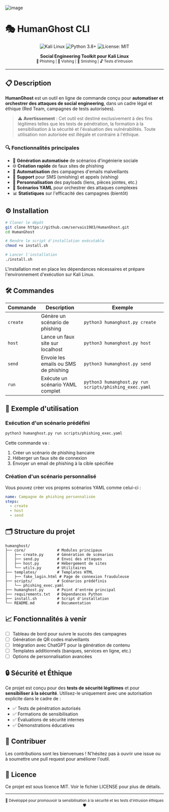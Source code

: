 ![image](https://github.com/user-attachments/assets/14cd9261-af7b-4587-99ab-e1844d468eb7)


# 🎭 HumanGhost CLI

<p align="center">
  <img src="https://img.shields.io/badge/Kali-Linux-557C94?style=for-the-badge&logo=kali-linux&logoColor=white" alt="Kali Linux"/>
  <img src="https://img.shields.io/badge/Python-3.8+-blue.svg?style=for-the-badge&logo=python&logoColor=white" alt="Python 3.8+"/>
  <img src="https://img.shields.io/badge/License-MIT-green.svg?style=for-the-badge" alt="License: MIT"/>
</p>

<p align="center">
  <b>Social Engineering Toolkit pour Kali Linux</b><br>
  <sub>🔐 Phishing | 📱 Vishing | 📲 Smishing | 🔓 Tests d'intrusion</sub>
</p>

---

## 📋 Description

**HumanGhost** est un outil en ligne de commande conçu pour **automatiser et orchestrer des attaques de social engineering**, dans un cadre légal et éthique (Red Team, campagnes de tests autorisées).

> ⚠️ **Avertissement** : Cet outil est destiné exclusivement à des fins légitimes telles que les tests de pénétration, la formation à la sensibilisation à la sécurité et l'évaluation des vulnérabilités. Toute utilisation non autorisée est illégale et contraire à l'éthique.

### 🔍 Fonctionnalités principales

- 📧 **Génération automatisée** de scénarios d'ingénierie sociale
- 🌐 **Création rapide** de faux sites de phishing
- 📨 **Automatisation** des campagnes d'emails malveillants
- 📱 **Support** pour SMS (smishing) et appels (vishing)
- 🧩 **Personnalisation** des payloads (liens, pièces jointes, etc.)
- 📜 **Scénarios YAML** pour orchestrer des attaques complexes
- 📊 **Statistiques** sur l'efficacité des campagnes (bientôt)

## ⚙️ Installation

```bash
# Cloner le dépôt
git clone https://github.com/servais1983/HumanGhost.git
cd HumanGhost

# Rendre le script d'installation exécutable
chmod +x install.sh

# Lancer l'installation
./install.sh
```

L'installation met en place les dépendances nécessaires et prépare l'environnement d'exécution sur Kali Linux.

## 🛠️ Commandes

| Commande | Description | Exemple |
|----------|-------------|---------|
| `create` | Génère un scénario de phishing | `python3 humanghost.py create` |
| `host` | Lance un faux site sur localhost | `python3 humanghost.py host` |
| `send` | Envoie les emails ou SMS de phishing | `python3 humanghost.py send` |
| `run` | Exécute un scénario YAML complet | `python3 humanghost.py run scripts/phishing_exec.yaml` |

## 🚀 Exemple d'utilisation

### Exécution d'un scénario prédéfini

```bash
python3 humanghost.py run scripts/phishing_exec.yaml
```

Cette commande va :
1. Créer un scénario de phishing bancaire
2. Héberger un faux site de connexion
3. Envoyer un email de phishing à la cible spécifiée

### Création d'un scénario personnalisé

Vous pouvez créer vos propres scénarios YAML comme celui-ci :

```yaml
name: Campagne de phishing personnalisée
steps:
  - create
  - host
  - send
```

## 🗂️ Structure du projet

```
humanghost/
├── core/              # Modules principaux
│   ├── create.py      # Génération de scénarios
│   ├── send.py        # Envoi des attaques
│   ├── host.py        # Hébergement de sites
│   └── utils.py       # Utilitaires
├── templates/         # Templates HTML
│   ├── fake_login.html # Page de connexion frauduleuse
├── scripts/           # Scénarios prédéfinis
│   └── phishing_exec.yaml
├── humanghost.py      # Point d'entrée principal
├── requirements.txt   # Dépendances Python
├── install.sh         # Script d'installation
└── README.md          # Documentation
```

## 📈 Fonctionnalités à venir

- [ ] Tableau de bord pour suivre le succès des campagnes
- [ ] Génération de QR codes malveillants
- [ ] Intégration avec ChatGPT pour la génération de contenu
- [ ] Templates additionnels (banques, services en ligne, etc.)
- [ ] Options de personnalisation avancées

## 🔒 Sécurité et Éthique

Ce projet est conçu pour des **tests de sécurité légitimes** et pour **sensibiliser à la sécurité**. Utilisez-le uniquement avec une autorisation explicite dans le cadre de :

- ✅ Tests de pénétration autorisés
- ✅ Formations de sensibilisation
- ✅ Évaluations de sécurité internes
- ✅ Démonstrations éducatives

## 🤝 Contribuer

Les contributions sont les bienvenues ! N'hésitez pas à ouvrir une issue ou à soumettre une pull request pour améliorer l'outil.

## 📄 Licence

Ce projet est sous licence MIT. Voir le fichier LICENSE pour plus de détails.

---

<p align="center">
  <sub>🔐 Développé pour promouvoir la sensibilisation à la sécurité et les tests d'intrusion éthiques 🛡️</sub>
</p>
